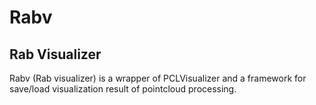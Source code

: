 # Rabv

## Rab Visualizer
Rabv (Rab visualizer) is a wrapper of PCLVisualizer and a framework for save/load visualization result of pointcloud processing.